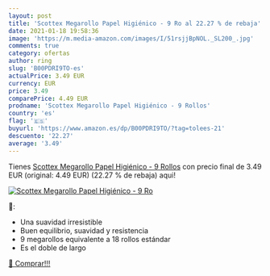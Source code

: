 ```yaml
---
layout: post
title: 'Scottex Megarollo Papel Higiénico - 9 Ro al 22.27 % de rebaja'
date: 2021-01-18 19:58:36
image: 'https://m.media-amazon.com/images/I/51rsjjBpNOL._SL200_.jpg'
comments: true
category: ofertas
author: ring
slug: 'B00PDRI9TO-es'
actualPrice: 3.49 EUR
currency: EUR
price: 3.49
comparePrice: 4.49 EUR
prodname: 'Scottex Megarollo Papel Higiénico - 9 Rollos'
country: 'es'
flag: '🇪🇸'
buyurl: 'https://www.amazon.es/dp/B00PDRI9TO/?tag=tolees-21'
descuento: '22.27'
average: '3.49'
---
```


Tienes [Scottex Megarollo Papel Higiénico - 9 Rollos](https://www.amazon.es/dp/B00PDRI9TO/?tag=tolees-21) con precio final de  3.49 EUR (original: 4.49 EUR) (22.27 %  de rebaja) aqui!

[![Scottex Megarollo Papel Higiénico - 9 Ro](https://m.media-amazon.com/images/I/51rsjjBpNOL._SL200_.jpg)](https://www.amazon.es/dp/B00PDRI9TO/?tag=tolees-21)

🔎:

- Una suavidad irresistible
- Buen equilibrio, suavidad y resistencia
- 9 megarollos equivalente a 18 rollos estándar
- Es el doble de largo

[🛒 Comprar!!!](https://www.amazon.es/dp/B00PDRI9TO/?tag=tolees-21)
